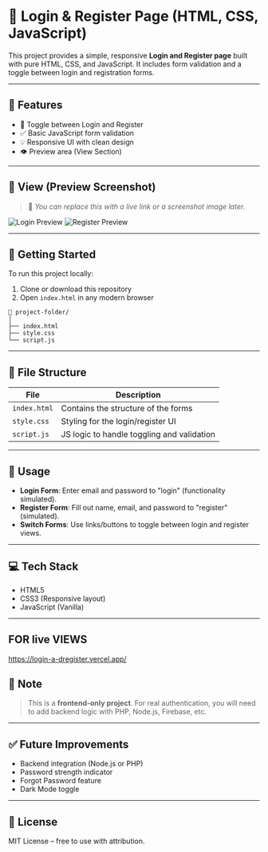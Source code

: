 # 🔐 Login & Register Page (HTML, CSS, JavaScript)

This project provides a simple, responsive **Login and Register page** built with pure HTML, CSS, and JavaScript. It includes form validation and a toggle between login and registration forms.

---

## 📂 Features

* 🔄 Toggle between Login and Register
* ✅ Basic JavaScript form validation
* 💡 Responsive UI with clean design
* 👁️ Preview area (View Section)

---

## 📸 View (Preview Screenshot)

> 📍 *You can replace this with a live link or a screenshot image later.*

![Login Preview](screenshots/login.png)
![Register Preview](screenshots/register.png)

---

## 🚀 Getting Started

To run this project locally:

1. Clone or download this repository
2. Open `index.html` in any modern browser

```
📁 project-folder/
│
├── index.html
├── style.css
└── script.js
```

---

## 🧱 File Structure

| File         | Description                                |
| ------------ | ------------------------------------------ |
| `index.html` | Contains the structure of the forms        |
| `style.css`  | Styling for the login/register UI          |
| `script.js`  | JS logic to handle toggling and validation |

---

## 📝 Usage

* **Login Form**: Enter email and password to "login" (functionality simulated).
* **Register Form**: Fill out name, email, and password to "register" (simulated).
* **Switch Forms**: Use links/buttons to toggle between login and register views.

---

## 💻 Tech Stack

* HTML5
* CSS3 (Responsive layout)
* JavaScript (Vanilla)

---

## FOR live VIEWS

https://login-a-dregister.vercel.app/



## 📢 Note

> This is a **frontend-only project**. For real authentication, you will need to add backend logic with PHP, Node.js, Firebase, etc.

---

## ✅ Future Improvements

* Backend integration (Node.js or PHP)
* Password strength indicator
* Forgot Password feature
* Dark Mode toggle

---

## 📃 License

MIT License – free to use with attribution.



